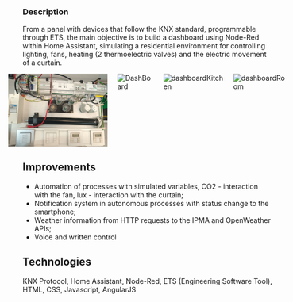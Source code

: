 ### Description
From a panel with devices that follow the KNX standard, programmable through ETS, the main objective is to build a dashboard using Node-Red within Home Assistant, simulating a residential environment
for controlling lighting, fans, heating (2 thermoelectric valves) and the electric movement of a curtain.


<div style="display: flex; justify-content: center; gap: 20px;">

<img src="Panel.jpg" alt="Panel" width="200"/>
<img src="ScreenShots/DashBoard_INFO.jpg" alt="DashBoard" width="200"/>
<img src="ScreenShots/dashboard_cozinha.jpg" alt="dashboardKitchen" width="200"/>
<img src="ScreenShots/dashboard_quarto.jpg" alt="dashboardRoom" width="200"/>

</div>


## Improvements

- Automation of processes with simulated variables, CO2 - interaction with the fan, lux - interaction with the curtain;
- Notification system in autonomous processes with status change to the smartphone;
- Weather information from HTTP requests to the IPMA and OpenWeather APIs;
- Voice and written control

## Technologies
KNX Protocol, Home Assistant, Node-Red, ETS (Engineering Software Tool), HTML, CSS, Javascript, AngularJS
